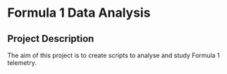 # Formula 1 Data Analysis
 
## Project Description
The aim of this project is to create scripts to analyse and study Formula 1 telemetry. 
